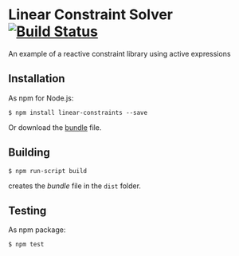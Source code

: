 # Linear Constraint Solver [![Build Status](https://travis-ci.org/active-expressions/linear-constraints.svg?branch=master)](https://travis-ci.org/active-expressions/linear-constraints)
An example of a reactive constraint library using active expressions

## Installation

As npm for Node.js:

```
$ npm install linear-constraints --save
```

Or download the [bundle](https://raw.githubusercontent.com/active-expressions/active-expressions/master/dist/linear-constraints.js) file.

## Building

```
$ npm run-script build
```

creates the *bundle* file in the `dist` folder.

## Testing

As npm package:

```
$ npm test
```

